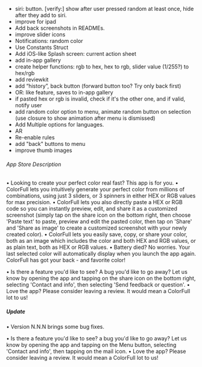 - siri: button. [verify:] show after user pressed random at least once, hide after they add to siri.
- improve for ipad
- Add back screenshots in READMEs.
- improve slider icons
- Notifications: random color
- Use Constants Struct
- Add iOS-like Splash screen: current action sheet
- add in-app gallery
- create helper functions: rgb to hex, hex to rgb, slider value (1/255?) to hex/rgb
- add reviewkit
- add “history”, back button (forward button too? Try only back first)
- OR: like feature, saves to in-app gallery
- if pasted hex or rgb is invalid, check if it's the other one, and if valid, notify user
- add random color option to menu, animate random button on selection (use closure to show animation after menu is dismissed)
- Add Multiple options for languages.
- AR
- Re-enable rules
- add "back" buttons to menu
- improve thumb images


###### App Store Description
• Looking to create your perfect color real fast? This app is for you.
• ColorFull lets you intuitively generate your perfect color from millions of combinations, using just 3 sliders, or 3 spinners in either HEX or RGB values for max precision.
• ColorFull lets you also directly paste a HEX or RGB code so you can instantly preview, edit, and share it as a customized screenshot (simply tap on the share icon on the bottom right, then choose 'Paste text' to paste, preview and edit the pasted color, then tap on 'Share' and 'Share as image' to create a customized screenshot with your newly created color).
• ColorFull lets you easily save, copy, or share your color, both as an image which includes the color and both HEX and RGB values, or as plain text, both as HEX or RGB values.
• Battery died? No worries. Your last selected color will automatically display when you launch the app again. ColorFull has got your back - and favorite color!

• Is there a feature you'd like to see? A bug you'd like to go away? Let us know by opening the app and tapping on the share icon on the bottom right, selecting 'Contact and info', then selecting 'Send feedback or question'.
• Love the app? Please consider leaving a review. It would mean a ColorFull lot to us!

##### Update

• Version N.N.N brings some bug fixes.

• Is there a feature you'd like to see? a bug you'd like to go away? Let us know by opening the app and tapping on the Menu button, selecting 'Contact and info', then tapping on the mail icon.
• Love the app? Please consider leaving a review. It would mean a ColorFull lot to us!